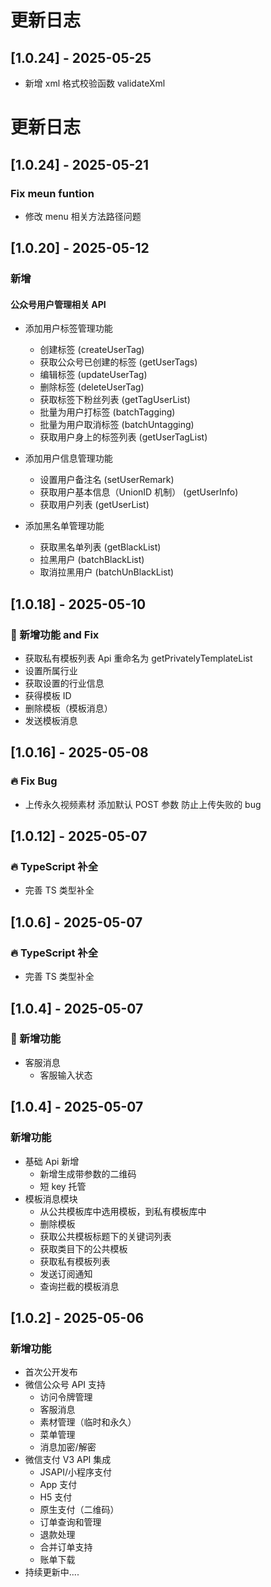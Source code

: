# 更新日志

## [1.0.24] - 2025-05-25

- 新增 xml 格式校验函数 validateXml

# 更新日志

## [1.0.24] - 2025-05-21

### Fix meun funtion

- 修改 menu 相关方法路径问题

## [1.0.20] - 2025-05-12

### 新增

#### 公众号用户管理相关 API

- 添加用户标签管理功能

  - 创建标签 (createUserTag)
  - 获取公众号已创建的标签 (getUserTags)
  - 编辑标签 (updateUserTag)
  - 删除标签 (deleteUserTag)
  - 获取标签下粉丝列表 (getTagUserList)
  - 批量为用户打标签 (batchTagging)
  - 批量为用户取消标签 (batchUntagging)
  - 获取用户身上的标签列表 (getUserTagList)

- 添加用户信息管理功能

  - 设置用户备注名 (setUserRemark)
  - 获取用户基本信息（UnionID 机制） (getUserInfo)
  - 获取用户列表 (getUserList)

- 添加黑名单管理功能

  - 获取黑名单列表 (getBlackList)
  - 拉黑用户 (batchBlackList)
  - 取消拉黑用户 (batchUnBlackList)

## [1.0.18] - 2025-05-10

### 🚀 新增功能 and Fix

- 获取私有模板列表 Api 重命名为 getPrivatelyTemplateList
- 设置所属行业
- 获取设置的行业信息
- 获得模板 ID
- 删除模板（模板消息）
- 发送模板消息

## [1.0.16] - 2025-05-08

### 🔥 Fix Bug

- 上传永久视频素材 添加默认 POST 参数 防止上传失败的 bug

## [1.0.12] - 2025-05-07

### 🔥 TypeScript 补全

- 完善 TS 类型补全

## [1.0.6] - 2025-05-07

### 🔥 TypeScript 补全

- 完善 TS 类型补全

## [1.0.4] - 2025-05-07

### 🚀 新增功能

- 客服消息
  - 客服输入状态

## [1.0.4] - 2025-05-07

### 新增功能

- 基础 Api 新增
  - 新增生成带参数的二维码
  - 短 key 托管
- 模板消息模块
  - 从公共模板库中选用模板，到私有模板库中
  - 删除模板
  - 获取公共模板标题下的关键词列表
  - 获取类目下的公共模板
  - 获取私有模板列表
  - 发送订阅通知
  - 查询拦截的模板消息

## [1.0.2] - 2025-05-06

### 新增功能

- 首次公开发布
- 微信公众号 API 支持
  - 访问令牌管理
  - 客服消息
  - 素材管理（临时和永久）
  - 菜单管理
  - 消息加密/解密
- 微信支付 V3 API 集成
  - JSAPI/小程序支付
  - App 支付
  - H5 支付
  - 原生支付（二维码）
  - 订单查询和管理
  - 退款处理
  - 合并订单支持
  - 账单下载
- 持续更新中....

